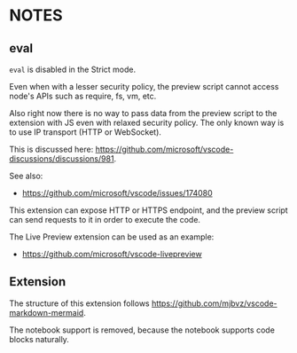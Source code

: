 # NOTES

## eval

`eval` is disabled in the Strict mode.

Even when with a lesser security policy, the preview script cannot access node's APIs such as require, fs, vm, etc.

Also right now there is no way to pass data from the preview script to the extension with JS even with relaxed security policy. The only known way is to use IP transport (HTTP or WebSocket).

This is discussed here: <https://github.com/microsoft/vscode-discussions/discussions/981>.

See also:

- <https://github.com/microsoft/vscode/issues/174080>

This extension can expose HTTP or HTTPS endpoint, and the preview script can send requests to it in order to execute the code.

The Live Preview extension can be used as an example:

- <https://github.com/microsoft/vscode-livepreview>

## Extension

The structure of this extension follows <https://github.com/mjbvz/vscode-markdown-mermaid>.

The notebook support is removed, because the notebook supports code blocks naturally.
